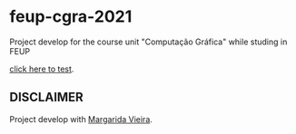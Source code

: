 # feup-cgra-2021
Project develop for the course unit "Computação Gráfica" while studing in FEUP

[click here to test](https://paginas.fe.up.pt/~up201905650/CGRA/project/).

## DISCLAIMER
Project develop with [Margarida Vieira](https://github.com/margaridav27 "margaridav27").
